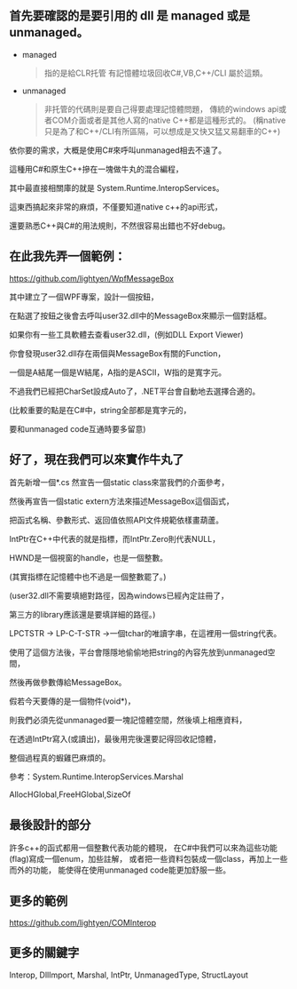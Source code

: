 ## 首先要確認的是要引用的 dll 是 managed 或是 unmanaged。

- managed

  > 指的是給CLR托管 有記憶體垃圾回收C#,VB,C++/CLI 屬於這類。

- unmanaged

  > 非托管的代碼則是要自己得要處理記憶體問題，
  > 傳統的windows api或者COM介面或者是其他人寫的native C++都是這種形式的。
  > (稱native只是為了和C++/CLI有所區隔，可以想成是又快又猛又易翻車的C++)

依你要的需求，大概是使用C#來呼叫unmanaged相去不遠了。

這種用C#和原生C++摻在一塊做牛丸的混合編程，

其中最直接相關庫的就是 System.Runtime.InteropServices。

這東西搞起來非常的麻煩，不僅要知道native c++的api形式，

還要熟悉C++與C#的用法規則，不然很容易出錯也不好debug。



## 在此我先弄一個範例：

https://github.com/lightyen/WpfMessageBox

其中建立了一個WPF專案，設計一個按鈕，

在點選了按鈕之後會去呼叫user32.dll中的MessageBox來顯示一個對話框。



如果你有一些工具軟體去查看user32.dll，(例如DLL Export Viewer)

你會發現user32.dll存在兩個與MessageBox有關的Function，

一個是A結尾一個是W結尾，A指的是ASCII，W指的是寬字元。

不過我們已經把CharSet設成Auto了，.NET平台會自動地去選擇合適的。

(比較重要的點是在C#中，string全部都是寬字元的，

要和unmanaged code互通時要多留意)



## 好了，現在我們可以來實作牛丸了

首先新增一個*.cs 然宣告一個static class來當我們的介面參考，

然後再宣告一個static extern方法來描述MessageBox這個函式，

把函式名稱、參數形式、返回值依照API文件規範依樣畫葫蘆。

IntPtr在C++中代表的就是指標，而IntPtr.Zero則代表NULL，

HWND是一個視窗的handle，也是一個整數。

(其實指標在記憶體中也不過是一個整數罷了。)



(user32.dll不需要填絕對路徑，因為windows已經內定註冊了，

第三方的library應該還是要填詳細的路徑。)



LPCTSTR -> LP-C-T-STR ->一個tchar的唯讀字串，在這裡用一個string代表。

使用了這個方法後，平台會隱隱地偷偷地把string的內容先放到unmanaged空間，

然後再做參數傳給MessageBox。

假若今天要傳的是一個物件(void*)，

則我們必須先從unmanaged要一塊記憶體空間，然後填上相應資料，

在透過IntPtr寫入(或讀出)，最後用完後還要記得回收記憶體，

整個過程真的蝦雞巴麻煩的。

參考：System.Runtime.InteropServices.Marshal

AllocHGlobal,FreeHGlobal,SizeOf


## 最後設計的部分

許多c++的函式都用一個整數代表功能的體現，
在C#中我們可以來為這些功能(flag)寫成一個enum，加些註解，
或者把一些資料包裝成一個class，再加上一些而外的功能，
能使得在使用unmanaged code能更加舒服一些。

## 更多的範例
https://github.com/lightyen/COMInterop

## 更多的關鍵字
Interop, DllImport, Marshal, IntPtr, UnmanagedType, StructLayout



